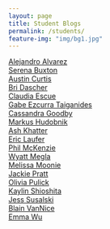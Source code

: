 ```yaml
---
layout: page
title: Student Blogs
permalink: /students/
feature-img: "img/bg1.jpg"
---
```


[Alejandro Alvarez](https://alejandroalvarezobject.tumblr.com/)<br>
[Serena Buxton](https://serenabux.wordpress.com/)<br>
[Austin Curtis](https://austincurtisblog.wordpress.com/category/object/)<br>
[Bri Dascher](https://bridascher.wordpress.com/category/object/)<br>
[Claudia Escue](https://claudiaescue.wordpress.com/)<br>
[Gabe Ezcurra Taiganides](https://gabirelblog.wordpress.com/)<br>
[Cassandra Goodby](https://cassandraprojects.wordpress.com/)<br>
[Markus Hudobnik](https://rnarkus.wordpress.com/)<br>
[Ash Khatter](https://ashkhatterprojects.wordpress.com)<br>
[Eric Laufer](https://ericrelly.wordpress.com/)<br>
[Phil McKenzie](https://philmckenzieobject.wordpress.com/)<br>
[Wyatt Megla](https://meglawordpress.wordpress.com/category/object/)<br>
[Melissa Moonie](https://atlas2017blog.wordpress.com/)<br>
[Jackie Pratt](https://jpratttt.wordpress.com/)<br>
[Olivia Pulick](https://atlsformoliviapulick.wordpress.com/)<br>
[Kaylin Shioshita](https://kshioshita.wordpress.com/category/object/)<br>
[Jess Susalski](https://jesu0404atls3519.wordpress.com/)<br>
[Blain VanNice](https://breadboardthoughts.wordpress.com/)<br>
[Emma Wu](https://emmawublog.wordpress.com/)